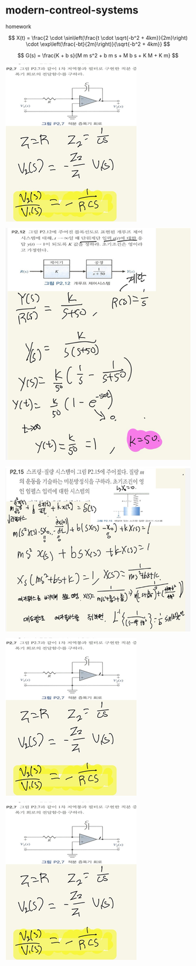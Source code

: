 # modern-contreol-systems
homework

$$
X(t) = \frac{2 \cdot \sin\left(\frac{t \cdot \sqrt{-b^2 + 4km}}{2m}\right) \cdot \exp\left(\frac{-bt}{2m}\right)}{\sqrt{-b^2 + 4km}}
$$

$$
G(s) = \frac{K + b s}{M m s^2 + b m s + M b s + K M + K m}
$$

![이미지 설명](https://github.com/minseong124123123/modern-contreol-systems/blob/4e71741580cd9d20e29b6a3a9d7c81c9160669e8/P2.7.png)

![이미지 설명](https://github.com/minseong124123123/modern-contreol-systems/blob/b576fd5db6ce8bdda62c8a4a8c088977db1e2721/P2.12.png)

![이미지 설명](https://github.com/minseong124123123/modern-contreol-systems/blob/26fbfeb11112208a0adb2438666e7a5fc950e8b6/P2.15.png)

![이미지 설명](https://github.com/minseong124123123/modern-contreol-systems/blob/4e71741580cd9d20e29b6a3a9d7c81c9160669e8/P2.7.png)

![이미지 설명](https://github.com/minseong124123123/modern-contreol-systems/blob/4e71741580cd9d20e29b6a3a9d7c81c9160669e8/P2.7.png)

